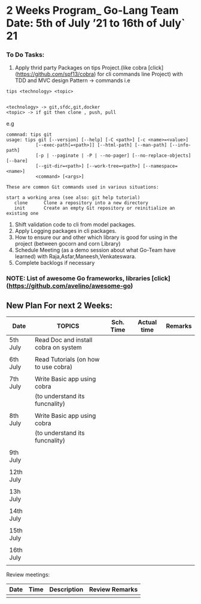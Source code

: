 # 2 Weeks Program_ Go-Lang Team 	            Date: 5th of July ’21 to 16th of July` 21

### To Do Tasks:

1. Apply thrid party Packages on tips Project.(like cobra [click] (https://github.com/spf13/cobra) for cli commands line Project) with TDD and MVC design Pattern
-> commands i.e
```
tips <technology> <topic>


<technology> -> git,sfdc,git,docker
<topic> -> if git then clone , push, pull 
```
e.g 
```
commnad: tips git
usage: tips git [--version] [--help] [-C <path>] [-c <name>=<value>]
           [--exec-path[=<path>]] [--html-path] [--man-path] [--info-path]
           [-p | --paginate | -P | --no-pager] [--no-replace-objects] [--bare]
           [--git-dir=<path>] [--work-tree=<path>] [--namespace=<name>]
           <command> [<args>]

These are common Git commands used in various situations:

start a working area (see also: git help tutorial)
   clone      Clone a repository into a new directory
   init       Create an empty Git repository or reinitialize an existing one
```
1. Shift validation code to cli from model packages.
1. Apply Logging packages in cli packages.
1. How to ensure our and other which library is good for using in the project (between gocorn and corn Library)
1. Schedule Meeting (as a demo session about what Go-Team have learned) with Raja,Asfar,Maneesh,Venkateswara.
1. Complete backlogs if necessary

### NOTE: List of awesome Go frameworks, libraries   [click] (https://github.com/avelino/awesome-go)

## New Plan For next 2 Weeks: 

| Date    |                       TOPICS                    |Sch. Time | Actual time | Remarks      | 
| ------- | ----------------------------------------------- |--------- |------------ |------------  |
|5th July | Read Doc and install cobra on system            |          |             |              |
|         |                                                 |          |             |              |
|6th July | Read Tutorials (on how to use cobra)            |          |             |              |
|         |                                                 |          |             |              |
|7th July | Write Basic app using cobra                     |          |             |              |
|         |  (to understand its funcnality)                 |          |             |              |
|         |                                                 |          |             |              |
|8th July |  Write Basic app using cobra                    |          |             |              |
|         |   (to understand its funcnality)                |          |             |              |
|         |                                                 |          |             |              |
|9th July |                                                 |          |             |              |
|         |                                                 |          |             |              |
|12th July|                                                 |          |             |              |
|         |                                                 |          |             |              |
|13h July |                                                 |          |             |              |
|         |                                                 |          |             |              |
|14th July|                                                 |          |             |              |
|         |                                                 |          |             |              |
|15th July|                                                 |          |             |              |
|         |                                                 |          |             |              |
|16th July|                                                 |          |             |              |
|         |                                                 |          |             |              |
                                          




Review meetings:

|Date    | Time | Description                                            | Review Remarks |
|--------|------|--------------------------------------------------------|----------------|
|        |      |                                                        |                |
         


